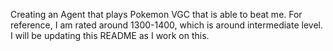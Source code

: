 Creating an Agent that plays Pokemon VGC that is able to beat me. For reference, I am rated around 1300-1400, which is around intermediate level. I will be updating this README as I work on this. 
